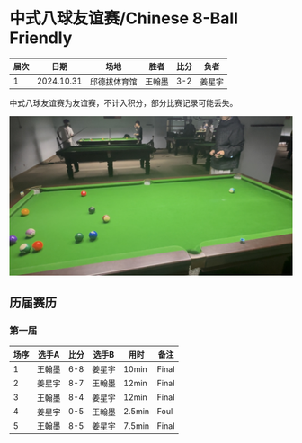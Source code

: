 # 中式八球友谊赛/Chinese 8-Ball Friendly

| 届次 | 日期        | 场地        | 胜者   | 比分 | 负者    |
| ---- | ---------- | ----------- | ------ | ---- | ------ |
| 1    | 2024.10.31 | 邱德拔体育馆 | 王翰墨 | 3-2 | 姜星宇 |

中式八球友谊赛为友谊赛，不计入积分，部分比赛记录可能丢失。

![](./img/chinese_8-ball_friendly.jpg)

## 历届赛历

### 第一届


| 场序 | 选手A  | 比分 | 选手B  | 用时 | 备注 |
| ---- | ------ | ---- | ------ | ---- | ---- |
| 1    | 王翰墨 | 6-8 | 姜星宇 | 10min | Final |
| 2    | 姜星宇 | 8-7 | 王翰墨 | 12min | Final |
| 3    | 王翰墨 | 8-4 | 姜星宇 | 12min | Final |
| 4    | 姜星宇 | 0-5 | 王翰墨 | 2.5min | Foul |
| 5    | 王翰墨 | 8-5 | 姜星宇 | 7.5min | Final |
